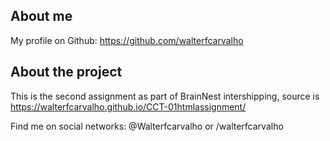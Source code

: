 

## About me
My profile on Github: https://github.com/walterfcarvalho

## About the project

This is the second assignment  as part of BrainNest intershipping, source is 
https://walterfcarvalho.github.io/CCT-01htmlassignment/

Find me on social networks:
@Walterfcarvalho
 or 
/walterfcarvalho